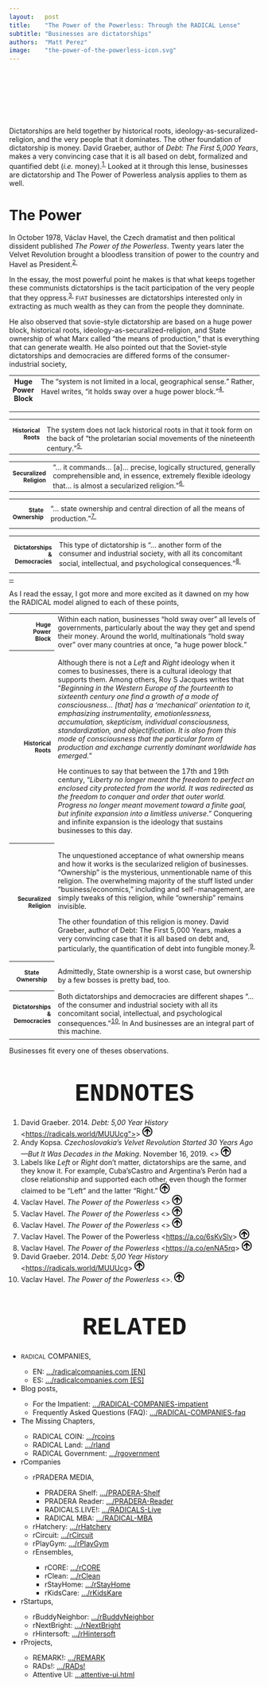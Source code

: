 ```yaml
---
layout:   post
title:    "The Power of the Powerless: Through the RADICAL Lense"
subtitle: "Businesses are dictatorships"
authors:  "Matt Perez"
image:    "the-power-of-the-powerless-icon.svg"
---
```


<div style="display:none;">
 <p>Dictatorships are held together by historical roots, ideology-as-securalized-religion, and the very people that it oppresses. The other foundation of dictatorship is money,based on debt as quantified by money. Looked at it this way, businesses are dictatorship and <em>The Power of Powerless</em> analysis applies to them as well.</p>
</div>

<h1 style="font-size:40px; font-family:Courier New, monospace; ">&nbsp;</h1>
 <p>Dictatorships are held together by historical roots, ideology-as-securalized-religion, and the very people that it dominates. The other foundation of dictatorship is money. David Graeber, author of <em>Debt: The First 5,000 Years</em>, makes a very convincing case that it is all based on debt, formalized and quantified debt (<em>i.e.</em> money).<sup id="bm01"><a href="#en01">1&nbsp;</a></sup> Looked at it through this lense, businesses are dictatorship and The Power of Powerless analysis applies to them as well.</p>

<h1>The Power</h1>
 <p>In October 1978, Václav Havel, the Czech dramatist and then political dissident published <em>The Power of the Powerless</em>. Twenty years later the Velvet Revolution brought a bloodless transition of power to the country and Havel as President.<sup id="en02"><a href="#en02">2&nbsp;</a></sup></p>
 <p>In the essay, the most powerful point he makes is that what keeps together these communists dictatorships is the tacit participation of the very people that they oppress.<sup id="bm03"><a href="#en03">3&nbsp;</a></sup> <span style="font-size:smaller; ">FIAT</span> businesses are dictatorships interested only in extracting as much wealth as they can from the people they domninate.</p>
 <p>He also observed that sovie-style dictatorship are based on a huge power block, historical roots, ideology-as-securalized-religion, and State ownership of what Marx called &ldquo;the means of production,&rdquo; that is everything that can generate wealth. He also pointed out that the Soviet-style dictatorships and democracies are differed forms of the consumer-industrial society,</p>

<table>
  <tr style="vertical-align:text-top; ">
   <th>Huge<br>Power<br>Block</p></th>
   <td>The &ldquo;system is not limited in a local, geographical sense.&rdquo; Rather, Havel writes, &ldquo;it holds sway over a huge power block.&rdquo;<sup id="en04"><a href="#en04">4&nbsp;</a></sup></td>
  </tr>
</table>

<table>
  <tr style="vertical-align:text-top; ">
   <th><p style="text-align:right; font-size:smaller; ">Historical<br>Roots</p></th>
   <td>The system does not lack historical roots in that it took form on the back of &ldquo;the proletarian social movements of the nineteenth century.&rdquo;<sup id="en05"><a href="#en05">5&nbsp;</a></sup></td>
  </tr>
</table>
<table>
  <tr>
   <th><p style="text-align:right; font-size:smaller; ">Securalized<br>Religion</p></th>
   <td>&ldquo;&hellip; it commands&hellip; [a]&hellip; precise, logically structured, generally comprehensible and, in essence, extremely flexible ideology that&hellip; is almost a secularized religion.&rdquo;<sup id="en06"><a href="#en06">6&nbsp;</a></sup></td>
  </tr>
</table>
<table>
  <tr>
   <th><p style="text-align:right; font-size:smaller; ">State<br>Ownership</p></th>
   <td>&ldquo;&hellip; state ownership and central direction of all the means of production.&rdquo;<sup id="en07"><a href="#en07">7&nbsp;</a></sup></td>
  </tr>
</table>
<table>
  <tr>
   <th><p style="text-align:right; font-size:smaller; ">Dictatorships<br>& Democracies</p></td>
   <td>This type of dictatorship is &ldquo;&hellip; another form of the consumer and industrial society, with all its concomitant social, intellectual, and psychological consequences.&rdquo;<sup id="en08"><a href="#en08">8&nbsp;</a></sup></td>
  </tr>
</table>
<table>
  <tr>
   <td colspan="2" style="font-size:xx-small; "></td>
  </tr>
</table>
<p>As I read the essay, I got more and more excited as it dawned on my how the RADICAL model aligned to each of these points,</p>
<table style="vertical-align:top; ">
  <tr>
   <th><p style="text-align:right; font-size:smaller; ">Huge<br>Power<br>Block</p></th>
   <td>
    Within each nation, businesses &ldquo;hold sway over&rdquo; all levels of governments, particularly about the way they get and spend their money. Around the world, multinationals &ldquo;hold sway over&rdquo; over many countries at once, &ldquo;a huge power block.&rdquo;
   </td>
  </tr>
  <tr>
   <th><p style="text-align:right; font-size:smaller; ">Historical<br>Roots</p></th>
   <td>
    <p>Although there is not a <em>Left</em> and <em>Right</em> ideology when it comes to businesses, there is a cultural ideology that supports them. Among others, Roy S Jacques writes that &ldquo;<em>Beginning in the Western Europe of the fourteenth to sixteenth century one find a growth of a mode of consciousness&hellip; [that] has a ‘mechanical’ orientation to it, emphasizing instrumentality, emotionlessness, accumulation, skepticism, individual consciousness, standardization, and objectification. It is also from this mode of consciousness that the particular form of production and exchange currently dominant worldwide has emerged.</em>&rdquo;</p>
    <p>He continues to say that between the 17th and 19th century, &ldquo;<em>Liberty no longer meant the freedom to perfect an enclosed city protected from the world. It was redirected as the freedom to conquer and order that outer world. Progress no longer meant movement toward a finite goal, but infinite expansion into a limitless universe</em>.&rdquo; Conquering and infinite expansion is the ideology that sustains businesses to this day.</p>
   </td>
  </tr>
  <tr>
   <th><p style="text-align:right; font-size:smaller; ">Securalized<br>Religion</p></th>
   <td>
    <p>The unquestioned acceptance of what ownership means and how it works is the secularized religion of businesses. &ldquo;Ownership&rdquo; is the mysterious, unmentionable name of this religion. The overwhelming majority of the stuff listed under &ldquo;business/economics,&rdquo; including and self-management, are simply tweaks of this religion, while &ldquo;ownership&rdquo; remains invisible.</p>
    <p>The other foundation of this religion is money. David Graeber, author of Debt: The First 5,000 Years, makes a very convincing case that it is all based on debt and, particularly, the quantification of debt into fungible money.<sup id="en09"><a href="#en09">9&nbsp;</a></sup>
   </td>
  </tr>
  <tr>
   <th><p style="ttext-align:right; font-size:smaller; ">State<br>Ownership</p></th>
   <td>Admittedly, State ownership is a worst case, but ownership by a few bosses is pretty bad, too.</td>
  </tr>
  <tr>
   <th><p style="text-align:right; font-size:smaller; ">Dictatorships<br>& Democracies</p></th>
   <td>Both dictatorships and democracies are different shapes &ldquo;&hellip; of the consumer and industrial society with all its concomitant social, intellectual, and psychological consequences.&rdquo;<sup id="en10"><a href="#en10">10&nbsp;</a></sup> In And businesses are an integral part of this machine.</td>
  </tr>
  <tr>
   <td colspan="2" style="font-size:xx-small; "></td>
  </tr>
</table>
<p>Businesses fit every one of theses observations.</p>

<h1 style="font-size:50px; font-family:Courier New, monospace; text-align:center; margin: 50px 0 20px 0; ">ENDNOTES</h1>
 <ol>
  <li id="en01">
   David Graeber. 2014.
   <em>Debt: 5,00 Year History</em>
   <<a href="https://radicals.world/MUUUcg">https://radicals.world/MUUUcg"></a>>
   <a href="#bm01"><img src="/assets/img/arrow-up-icon.png" style="height:20px;"></a>
  </li>
  <li id="en02">Andy Kopsa.
   <em>Czechoslovakia’s Velvet Revolution Started 30 Years Ago—But It Was Decades in the Making</em>. November 16, 2019.
   <<a href="https://time.com/5730106/velvet-revolution-history/"><https://time.com/5730106/velvet-revolution-history/></a>>
   <a href="#bm02" style="height:20px; "><img src="/assets/img/arrow-up-icon.png" style="height:20px;"></a>
  </li>
  <li id="en03">
   Labels like <em>Left</em> or <em>Right</em> don’t matter, dictatorships are the same, and they know it. For example, Cuba’sCastro and Argentina’s Perón had a close relationship and supported each other, even though the former claimed to be &ldquo;Left&rdquo; and the latter &ldquo;Right.&rdquo;
   <a href="#bm03" style="height:20px; "><img src="/assets/img/arrow-up-icon.png" style="height:20px;"></a>
  </li>
  <li id="en04">
   Vaclav Havel.
   <em>The Power of the Powerless</em>
   <<a href="https://a.co/drH4npY"><https://a.co/8WPhu0s></a>>
   <a href="#bm04" style="height:20px; "><img src="/assets/img/arrow-up-icon.png" style="height:20px;"></a>
  </li>
  <li id="en05">
   Vaclav Havel.
   <em>The Power of the Powerless</em>
   <<a href="https://a.co/0lq6pO8"><https://a.co/0lq6pO8></a>>
   <a href="#bm05" style="height:20px; "><img src="/assets/img/arrow-up-icon.png" style="height:20px;"></a>
  </li>
  <li id="en06">
  Vaclav Havel.
   <em>The Power of the Powerless</em>
   <<a href="https://a.co/eaqbk"><https://a.co/eaqbk></a>>
   <a href="#bm06" style="height:20px; "><img src="/assets/img/arrow-up-icon.png" style="height:20px;"></a>
  </li>
  <li id="en07">
   Vaclav Havel.
   </em>The Power of the Powerless</em>
   <<a href="https://a.co/6sKvSlv">https://a.co/6sKvSlv</a>>
   <a href="#bm07" style="height:20px; "><img src="/assets/img/arrow-up-icon.png" style="height:20px;"></a>
  </li>
  <li id="en08">
   Vaclav Havel.
   <em>The Power of the Powerless</em>
   <<a href="https://a.co/enNA5rq">https://a.co/enNA5rq</a>>
   <a href="#bm08" style="height:20px; "><img src="/assets/img/arrow-up-icon.png" style="height:20px;"></a>
  </li>
  <li id="en09">
   David Graeber. 2014.
   <em>Debt: 5,00 Year History</em>
   <<a href="https://radicals.world/MUUUcg">https://radicals.world/MUUUcg</a>>
   <a href="#bm09" style="height:20px; "><img src="/assets/img/arrow-up-icon.png" style="height:20px; "></a>
  </li>
  <li id="en10">
   Vaclav Havel.
   <em>The Power of the Powerless</em>
   <<a href="https://a.co/bPEY1mO"><https://a.co/bPEY1mO></a>>.
   <a href="#bm10" style="height:20px; "><img src="/assets/img/arrow-up-icon.png" style="height:20px; "></a>
  </li>
 </ol>

<h1 style="font-size:50px; font-family:Courier New, monospace; text-align:center; margin: 60px 0 20px 0; ">RELATED</h1>
 <ul>
  <li><span style="font-size:smaller; ">RADICAL</span> COMPANIES,</li>
   <ul>
    <li><a>EN</a>: <a href="https://radicalcompanies.com" target="blank">&hellip;/radicalcompanies.com [EN]</a></li>
    <li><a>ES</a>: <a href="https://radicalcompanies.com" target="blank">&hellip;/radicalcompanies.com [ES]</a></li>
   </ul>
  <li>Blog posts,</li>
   <ul>
    <li>For the Impatient: <a href="https://radicalcompanies.com/2022/05/04/RADICAL-COMPANIES-impatient" target="blank">&hellip;/RADICAL-COMPANIES-impatient</a></li>
    <li>Frequently Asked Questions (FAQ): <a href="https://radicalcompanies.com/2022/05/05/RADICAL-COMPANIES-faq" target="blank">&hellip;/RADICAL-COMPANIES-faq</a></li>
   </ul>
   <li>The Missing Chapters,</li>
    <ul>
     <li>RADICAL COIN: <a href="https://radicalcompanies.com/2022/05/07/rcoins" target="blank">&hellip;/rcoins</a></li>
     <li>RADICAL Land: <a href="https://radicalcompanies.com/2022/05/08/rland" target="blank">&hellip;/rland</a></li>
     <li>RADICAL Government: <a href="https://radicalcompanies.com/2022/05/06/rgovernment" target="blank">&hellip;/rgovernment</a></li>
    </ul>
   <li>rCompanies</li>
    <ul>
     <li>rPRADERA MEDIA,</li>
      <ul>
       <li>PRADERA Shelf: <a href="https://radicalcompanies.com/2022/04/02/PRADERA-Shelf" target="blank">&hellip;/PRADERA-Shelf</a></li>
       <li>PRADERA Reader: <a href="https://radicalcompanies.com/2022/04/01/PRADERA-Reader" target="blank">&hellip;/PRADERA-Reader</a></li>
       <li>RADICALS.LIVE!: <a href="https://radicalcompanies.com/2022/04/04/RADICALS-Live" target="blank">&hellip;/RADICALS-Live</a></li>
       <li>RADICAL MBA: <a href="https://radicalcompanies.com/2022/04/03/RADICAL-MBA" target="blank">&hellip;/RADICAL-MBA</a></li>
      </ul>
     <li>rHatchery: <a href="https://radicalcompanies.com/2022/05/16/rHatchery" target="blank">&hellip;/rHatchery</a></li>
     <li>rCircuit: <a href="https://radicalcompanies.com/2022/04/05/rCircuit" target="blank">&hellip;/rCircuit</a></li>
     <li>rPlayGym: <a href="https://radicalcompanies.com/2022/04/06/rPlayGym" target="blank">&hellip;/rPlayGym</a></li>
     <li>rEnsembles,</li>
      <ul>
       <li>rCORE: <a href="https://radicalcompanies.com/2022/05/15/rCORE" target="blank">&hellip;/rCORE</a></li>
       <li>rClean: <a href="https://radicalcompanies.com/2022/05/14/rClean" target="blank">&hellip;/rClean</a></li>
       <li>rStayHome: <a href="https://radicalcompanies.com/2022/05/12/rStayHome" target="blank">&hellip;/rStayHome</a></li>
       <li>rKidsCare: <a href="https://radicalcompanies.com/2022/05/13/rKidsKare" target="blank">&hellip;/rKidsKare</a></li>
      </ul>
    </ul>
  <li>rStartups,</li>
   <ul>
    <li>rBuddyNeighbor: <a href="https://radicalcompanies.com/2022/05/20/rBuddyNeighbor" target="blank">&hellip;/rBuddyNeighbor</a></li>
    <li>rNextBright: <a href="https://radicalcompanies.com/2022/05/22/rNextBright" target="blank">&hellip;/rNextBright</a></li>
    <li>rHintersoft: <a href="https://radicalcompanies.com/2022/05/21/rHintersoft" target="blank">&hellip;/rHintersoft</a></li> 
   </ul>
  <li>rProjects,</li>
   <ul>
    <li>REMARK!: <a href="https://radicalcompanies.com/2022/05/18/REMARK" target="blank">&hellip;/REMARK</a></li>
    <li>RADs!: <a href="https://radicalcompanies.com/2022/05/19/RADs!" target="blank">&hellip;/RADs!</a></li>
    <li>Attentive UI: <a href="https://radicalcompanies.com/2022/05/17/attentive-ui.html" target="blank">&hellip;attentive-ui.html</a></li>
   </ul>
 </ul>
